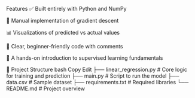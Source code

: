  Features
✅ Built entirely with Python and NumPy

🔁 Manual implementation of gradient descent

📊 Visualizations of predicted vs actual values

💬 Clear, beginner-friendly code with comments

🧪 A hands-on introduction to supervised learning fundamentals

📁 Project Structure
bash
Copy
Edit
├── linear_regression.py     # Core logic for training and prediction
├── main.py                  # Script to run the model
├── data.csv                 # Sample dataset
├── requirements.txt         # Required libraries
└── README.md                # Project overview
